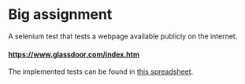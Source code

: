 # Big assignment

A selenium test that tests a webpage available publicly on the internet.

#### https://www.glassdoor.com/index.htm

The implemented tests can be found in [this spreadsheet](https://docs.google.com/spreadsheets/d/1lwZlTShULZVSCxM-ew880VkdSffrruTUF229c-FsC5k/edit?usp=sharing).
